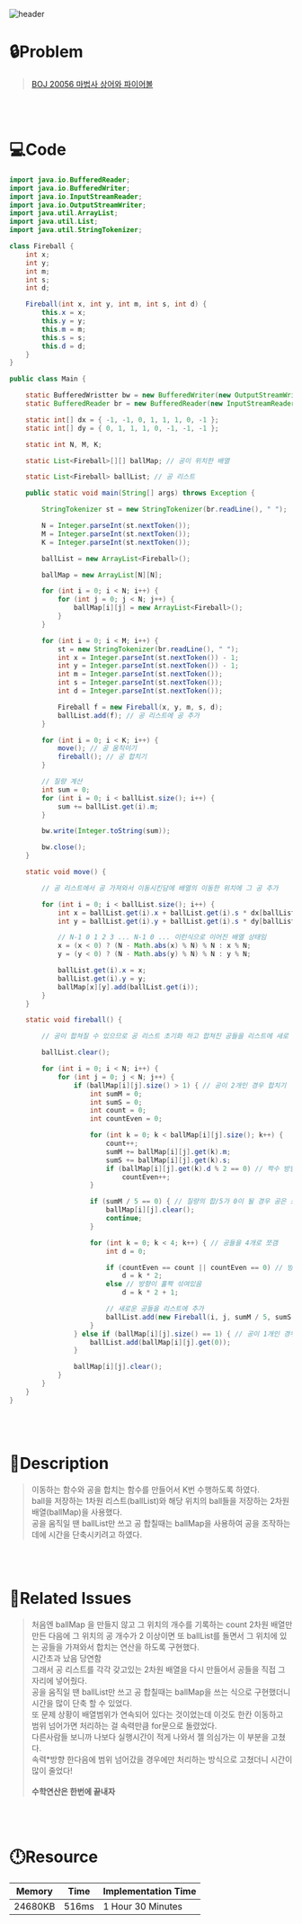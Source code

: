 ![header](https://capsule-render.vercel.app/api?type=waving&height=200&color=0:B2E6FF,100:FFB2D6&text=BOJ%2020056&fontColor=FFFFFF&fontAlign=80&fontAlignY=35&fontSize=50)

# **🔒Problem**

> [BOJ 20056 마법사 상어와 파이어볼](https://www.acmicpc.net/problem/20056)

<br>
<br>

# **💻Code**

```java
import java.io.BufferedReader;
import java.io.BufferedWriter;
import java.io.InputStreamReader;
import java.io.OutputStreamWriter;
import java.util.ArrayList;
import java.util.List;
import java.util.StringTokenizer;

class Fireball {
	int x;
	int y;
	int m;
	int s;
	int d;

	Fireball(int x, int y, int m, int s, int d) {
		this.x = x;
		this.y = y;
		this.m = m;
		this.s = s;
		this.d = d;
	}
}

public class Main {

	static BufferedWristter bw = new BufferedWriter(new OutputStreamWriter(System.out));
	static BufferedReader br = new BufferedReader(new InputStreamReader(System.in));

	static int[] dx = { -1, -1, 0, 1, 1, 1, 0, -1 };
	static int[] dy = { 0, 1, 1, 1, 0, -1, -1, -1 };

	static int N, M, K;

	static List<Fireball>[][] ballMap; // 공이 위치한 배열

	static List<Fireball> ballList; // 공 리스트

	public static void main(String[] args) throws Exception {

		StringTokenizer st = new StringTokenizer(br.readLine(), " ");

		N = Integer.parseInt(st.nextToken());
		M = Integer.parseInt(st.nextToken());
		K = Integer.parseInt(st.nextToken());

		ballList = new ArrayList<Fireball>();

		ballMap = new ArrayList[N][N];

		for (int i = 0; i < N; i++) {
			for (int j = 0; j < N; j++) {
				ballMap[i][j] = new ArrayList<Fireball>();
			}
		}

		for (int i = 0; i < M; i++) {
			st = new StringTokenizer(br.readLine(), " ");
			int x = Integer.parseInt(st.nextToken()) - 1;
			int y = Integer.parseInt(st.nextToken()) - 1;
			int m = Integer.parseInt(st.nextToken());
			int s = Integer.parseInt(st.nextToken());
			int d = Integer.parseInt(st.nextToken());

			Fireball f = new Fireball(x, y, m, s, d);
			ballList.add(f); // 공 리스트에 공 추가
		}

		for (int i = 0; i < K; i++) {
			move(); // 공 움직이기
			fireball(); // 공 합치기
		}

		// 질량 계산
		int sum = 0;
		for (int i = 0; i < ballList.size(); i++) {
			sum += ballList.get(i).m;
		}

		bw.write(Integer.toString(sum));

		bw.close();
	}

	static void move() {

		// 공 리스트에서 공 가져와서 이동시킨담에 배열의 이동한 위치에 그 공 추가

		for (int i = 0; i < ballList.size(); i++) {
			int x = ballList.get(i).x + ballList.get(i).s * dx[ballList.get(i).d];
			int y = ballList.get(i).y + ballList.get(i).s * dy[ballList.get(i).d];

			// N-1 0 1 2 3 ... N-1 0 ... 이런식으로 이어진 배열 상태임
			x = (x < 0) ? (N - Math.abs(x) % N) % N : x % N;
			y = (y < 0) ? (N - Math.abs(y) % N) % N : y % N;

			ballList.get(i).x = x;
			ballList.get(i).y = y;
			ballMap[x][y].add(ballList.get(i));
		}
	}

	static void fireball() {

		// 공이 합쳐질 수 있으므로 공 리스트 초기화 하고 합쳐진 공들을 리스트에 새로 넣음

		ballList.clear();

		for (int i = 0; i < N; i++) {
			for (int j = 0; j < N; j++) {
				if (ballMap[i][j].size() > 1) { // 공이 2개인 경우 합치기
					int sumM = 0;
					int sumS = 0;
					int count = 0;
					int countEven = 0;

					for (int k = 0; k < ballMap[i][j].size(); k++) {
						count++;
						sumM += ballMap[i][j].get(k).m;
						sumS += ballMap[i][j].get(k).s;
						if (ballMap[i][j].get(k).d % 2 == 0) // 짝수 방향 count
							countEven++;
					}

					if (sumM / 5 == 0) { // 질량의 합/5가 0이 될 경우 공은 소멸
						ballMap[i][j].clear();
						continue;
					}

					for (int k = 0; k < 4; k++) { // 공들을 4개로 쪼갬
						int d = 0;

						if (countEven == count || countEven == 0) // 방향이 모두 홀수거나 짝수
							d = k * 2;
						else // 방향이 홀짝 섞여있음
							d = k * 2 + 1;

						// 새로운 공들을 리스트에 추가
						ballList.add(new Fireball(i, j, sumM / 5, sumS / count, d));
					}
				} else if (ballMap[i][j].size() == 1) { // 공이 1개인 경우, 합쳐질게 없음
					ballList.add(ballMap[i][j].get(0));
				}

				ballMap[i][j].clear();
			}
		}
	}
}

```

<br>
<br>

# **🔑Description**

> 이동하는 함수와 공을 합치는 함수를 만들어서 K번 수행하도록 하였다.\
> ball을 저장하는 1차원 리스트(ballList)와 해당 위치의 ball들을 저장하는 2차원 배열(ballMap)을 사용했다.\
> 공을 움직일 땐 ballList만 쓰고 공 합칠때는 ballMap을 사용하여 공을 조작하는데에 시간을 단축시키려고 하였다.

<br>
<br>

# **📑Related Issues**

> 처음엔 ballMap 을 만들지 않고 그 위치의 개수를 기록하는 count 2차원 배열만 만든 다음에 그 위치의 공 개수가 2 이상이면 또 ballList를 돌면서 그 위치에 있는 공들을 가져와서 합치는 연산을 하도록 구현했다.\
> 시간초과 났음 당연함\
> 그래서 공 리스트를 각각 갖고있는 2차원 배열을 다시 만들어서 공들을 직접 그 자리에 넣어줬다.\
> 공을 움직일 땐 ballList만 쓰고 공 합칠때는 ballMap을 쓰는 식으로 구현했더니 시간을 많이 단축 할 수 있었다.\
> 또 문제 상황이 배열범위가 연속되어 있다는 것이었는데 이것도 한칸 이동하고 범위 넘어가면 처리하는 걸 속력만큼 for문으로 돌렸었다.\
> 다른사람들 보니까 나보다 실행시간이 적게 나와서 젤 의심가는 이 부분을 고쳤다.\
> 속력\*방향 한다음에 범위 넘어갔을 경우에만 처리하는 방식으로 고쳤더니 시간이 많이 줄었다!\
> \
> **수학연산은 한번에 끝내자**

<br>
<br>

# **🕛Resource**

| Memory  | Time  | Implementation Time |
| ------- | ----- | ------------------- |
| 24680KB | 516ms | 1 Hour 30 Minutes   |
